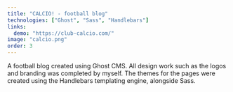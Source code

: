 ```yaml
---
title: "CALCIO! - football blog"
technologies: ["Ghost", "Sass", "Handlebars"]
links:
  demo: "https://club-calcio.com/"
image: "calcio.png"
order: 3
---
```


A football blog created using Ghost CMS. All design work such as the logos and branding was completed by myself. The themes for the pages were created using the Handlebars templating engine, alongside Sass.
